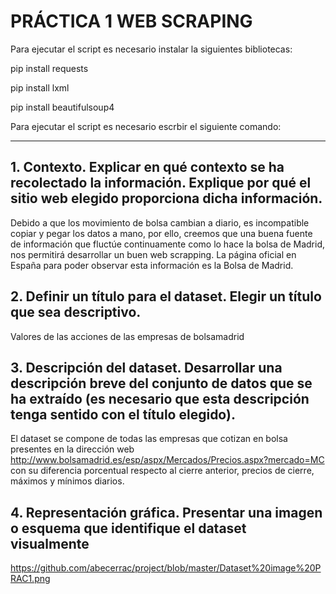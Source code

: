 # PRÁCTICA 1 WEB SCRAPING

Para ejecutar el script es necesario instalar la siguientes bibliotecas:

  pip install requests

  pip install lxml

  pip install beautifulsoup4

Para ejecutar el script es necesario escrbir el siguiente comando:

***
## 1. Contexto. Explicar en qué contexto se ha recolectado la información. Explique por qué el sitio web elegido proporciona dicha información. 

Debido a que los movimiento de bolsa cambian a diario, es incompatible copiar y pegar los datos a mano, por ello, creemos que una buena fuente de información que fluctúe continuamente como lo hace la bolsa de Madrid, nos permitirá desarrollar un buen web scrapping.
La página oficial en España para poder observar esta información es la Bolsa de Madrid.

## 2. Definir un título para el dataset. Elegir un título que sea descriptivo. 

Valores de las acciones de las empresas de bolsamadrid

## 3. Descripción del dataset. Desarrollar una descripción breve del conjunto de datos que se ha extraído (es necesario que esta descripción tenga sentido con el título elegido). 

El dataset se compone de todas las empresas que cotizan en bolsa presentes en la dirección web http://www.bolsamadrid.es/esp/aspx/Mercados/Precios.aspx?mercado=MC con su diferencia porcentual respecto al cierre anterior, precios de cierre, máximos y mínimos diarios. 

## 4. Representación gráfica. Presentar una imagen o esquema que identifique el dataset visualmente 

https://github.com/abecerrac/project/blob/master/Dataset%20image%20PRAC1.png
